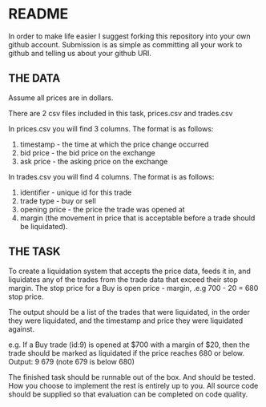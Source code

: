 README
======

In order to make life easier I suggest forking this repository into your own github account.
Submission is as simple as committing all your work to github and telling us about your github URI.

THE DATA
--------
Assume all prices are in dollars.

There are 2 csv files included in this task, prices.csv and trades.csv

In prices.csv you will find 3 columns. The format is as follows:

1. timestamp - the time at which the price change occurred
2. bid price - the bid price on the exchange
3. ask price - the asking price on the exchange

In trades.csv you will find 4 columns. The format is as follows:

1. identifier - unique id for this trade
2. trade type - buy or sell
3. opening price - the price the trade was opened at
4. margin (the movement in price that is acceptable before a trade should be liquidated).


THE TASK
--------

To create a liquidation system that accepts the price data, feeds it in, and liquidates any of the trades from the trade data that exceed their stop margin. The stop price for a Buy is open price - margin, .e.g 700 - 20 = 680 stop price.

The output should be a list of the trades that were liquidated, in the order they were liquidated, and the timestamp and price they were liquidated against.
  
e.g.
If a Buy trade (id:9) is opened at $700 with a margin of $20,
then the trade should be marked as liquidated if the price
reaches 680 or below.
Output:
9 <timestamp of price change> 679 (note 679 is below 680)

The finished task should be runnable out of the box. And should be tested. How you choose to implement the rest is entirely up to you. All source code should be supplied so that evaluation can be completed on code quality.

